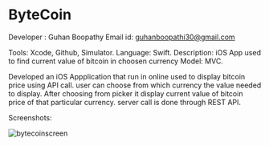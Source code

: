# ByteCoin
 Developer : Guhan Boopathy
 Email id: guhanboopathi30@gmail.com
 
 Tools: Xcode, Github, Simulator.
 Language: Swift.
 Description: iOS App used to find current value of bitcoin in choosen currency
 Model: MVC.
 
 Developed an iOS Appplication that run in online used to display bitcoin price using API call. user can choose from which currency the value needed to display. After choosing from picker it display current value of bitcoin price of that particular currency. server call is done through REST API.
 
 Screenshots:

![bytecoinscreen](https://user-images.githubusercontent.com/22254867/123905462-035ee200-d990-11eb-8dc6-9e8f13ea5fba.jpg)


